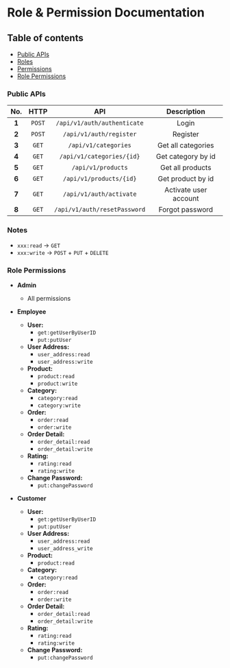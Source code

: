 # Role & Permission Documentation

## Table of contents

- [Public APIs](#public-apis)
- [Roles](#roles)
- [Permissions](#permissions)
- [Role Permissions](#role-permissions)

### Public APIs

| **No.** | **HTTP** |           **API**            |    **Description**    |
|:-------:|:--------:|:----------------------------:|:---------------------:|
|  **1**  |  `POST`  | `/api/v1/auth/authenticate`  |         Login         |
|  **2**  |  `POST`  |   `/api/v1/auth/register`    |       Register        |
|  **3**  |  `GET`   |     `/api/v1/categories`     |  Get all categories   |
|  **4**  |  `GET`   |  `/api/v1/categories/{id}`   |  Get category by id   |
|  **5**  |  `GET`   |      `/api/v1/products`      |   Get all products    |
|  **6**  |  `GET`   |   `/api/v1/products/{id}`    |   Get product by id   |
|  **7**  |  `GET`   |   `/api/v1/auth/activate`    | Activate user account |
|  **8**  |  `GET`   | `/api/v1/auth/resetPassword` |    Forgot password    |

### Notes

- `xxx:read` -> `GET`
- `xxx:write` -> `POST` + `PUT` + `DELETE`

### Role Permissions

- **Admin**
    - All permissions

- **Employee**
    - **User:**
        - `get:getUserByUserID`
        - `put:putUser`
    - **User Address:**
        - `user_address:read`
        - `user_address:write`
    - **Product:**
        - `product:read`
        - `product:write`
    - **Category:**
        - `category:read`
        - `category:write`
    - **Order:**
        - `order:read`
        - `order:write`
    - **Order Detail:**
        - `order_detail:read`
        - `order_detail:write`
    - **Rating:**
        - `rating:read`
        - `rating:write`
    - **Change Password:**
        - `put:changePassword`

- **Customer**
    - **User:**
        - `get:getUserByUserID`
        - `put:putUser`
    - **User Address:**
        - `user_address:read`
        - `user_address_write`
    - **Product:**
        - `product:read`
    - **Category:**
        - `category:read`
    - **Order:**
        - `order:read`
        - `order:write`
    - **Order Detail:**
        - `order_detail:read`
        - `order_detail:write`
    - **Rating:**
        - `rating:read`
        - `rating:write`
    - **Change Password:**
        - `put:changePassword`

